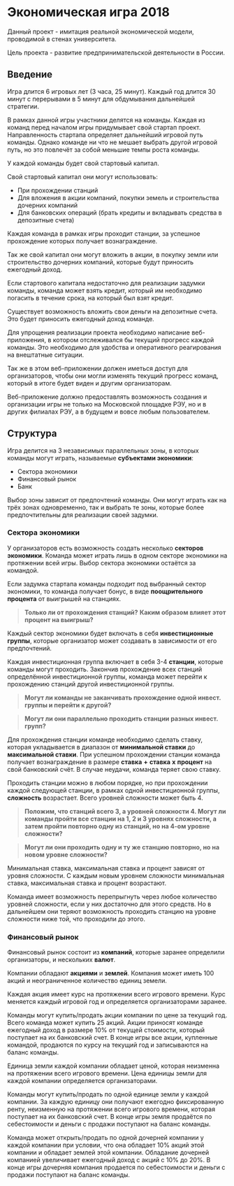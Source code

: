 # Экономическая игра 2018

Данный проект - имитация реальной экономической модели, проводимой в стенах университета.

Цель проекта - развитие предпринимательской деятельности в России.

## Введение

Игра длится 6 игровых лет (3 часа, 25 минут). Каждый год длится 30 минут с перерывами в 5 минут для обдумывания дальнейшей стратегии.

В рамках данной игры участники делятся на команды. Каждая из команд перед началом игры придумывает свой стартап проект. Направленность стартапа определяет дальнейший игровой путь команды. Однако команде ни что не мешает выбрать другой игровой путь, но это повлечёт за собой меньшие темпы роста команды.

У каждой команды будет свой стартовый капитал.

Свой стартовый капитал они могут использовать:

* При прохождении станций
* Для вложения в акции компаний, покупки земель и строительства дочерних компаний
* Для банковских операций (брать кредиты и вкладывать средства в депозитные счета)

Каждая команда в рамках игры проходит станции, за успешное прохождение которых получает вознаграждение.

Так же свой капитал они могут вложить в акции, в покупку земли или строительство дочерних компаний, которые будут приносить ежегодный доход.

Если стартового капитала недостаточно для реализации задумки команды, команда может взять кредит, который им необходимо погасить в течение срока, на который был взят кредит.

Существует возможность вложить свои деньги на депозитные счета. Это будет приносить ежегодный доход команде.

Для упрощения реализации проекта необходимо написание веб-приложения, в котором отслеживался бы текущий прогресс каждой команды. Это необходимо для удобства и оперативного реагирования на внештатные ситуации.

Так же в этом веб-приложении должен иметься доступ для организаторов, чтобы они могли изменять текущий прогресс команд, который в итоге будет виден и другим организаторам.

Веб-приложение должно предоставлять возможность создания и организации игры не только на Московской площадке РЭУ, но и в других филиалах РЭУ, а в будущем и вовсе любым пользователем.

## Структура

Игра делится на 3 независимых параллельных зоны, в которых команды могут играть, называемые **субъектами экономики**:

* Сектора экономики
* Финансовый рынок
* Банк

Выбор зоны зависит от предпочтений команды. Они могут играть как на трёх зонах одновременно, так и выбрать те зоны, которые более предпочтительны для реализации своей задумки.

### Сектора экономики

У организаторов есть возможность создать несколько **секторов экономики**. Команда может играть лишь в одном секторе экономики на протяжении всей игры. Выбор сектора экономики остаётся за командой.

Если задумка стартапа команды подходит под выбранный сектор экономики, то команда получает бонус, в виде **поощрительного процента** от выигрышей на станциях.

>**Только ли от прохождения станций?**
>**Каким образом влияет этот процент на выигрыш?**

Каждый сектор экономики будет включать в себя **инвестиционные группы**, которые организатор может создавать в зависимости от его предпочтений.

Каждая инвестиционная группа включает в себя 3-4 **станции**, которые команды могут проходить. Закончив прохождение всех станций определённой инвестиционной группы, команда может перейти к прохождению станций другой инвестиционной группы.

>**Могут ли команды не заканчивать прохождение одной инвест. группы и перейти к другой?**

>**Могут ли они параллельно проходить станции разных инвест. групп?**

Для прохождения станции команде необходимо сделать ставку, которая укладывается в диапазон от **минимальной ставки** до **максимальной ставки**. При успешном прохождении станции команда получает вознаграждение в размере **ставка** **+** **ставка** **x** **процент** на свой банковский счёт. В случае неудачи, команда теряет свою ставку.

Проходить станции можно в любом порядке, но при прохождении каждой следующей станции, в рамках одной инвестиционной группы, **сложность** возрастает. Всего уровней сложности может быть 4.

>**Положим, что станций всего 3, а уровней сложности 4. Могут ли команды пройти все станции на 1, 2 и 3 уровнях сложности, а затем пройти повторно одну из станций, но на 4-ом уровне сложности?**

>**Могут ли они проходить одну и ту же станцию повторно, но на новом уровне сложности?**

Минимальная ставка, максимальная ставка и процент зависят от уровня сложности. С каждым новым уровнем сложности минимальная ставка, максимальная ставка и процент возрастают.

Команда имеет возможность перепрыгнуть через любое количество уровней сложности, если у них достаточно для этого средств. Но в дальнейшем они теряют возможность проходить станцию на уровне сложности ниже той, что проходили до этого.

### Финансовый рынок

Финансовый рынок состоит из **компаний**, которые заранее определили организаторы, и нескольких **валют**.

Компании обладают **акциями** и **землей**. Компания может иметь 100 акций и неограниченное количество единиц земели.

Каждая акция имеет курс на протяжении всего игрового времени. Курс меняется каждый игровой год и определяется организаторами заранее.

Команды могут купить/продать акции компании по цене за текущий год. Всего команда может купить 25 акций. Акции приносят команде ежегодный доход в размере 10% от текущей стоимости, который поступает на их банковский счет. В конце игры все акции, купленные командой, продаются по курсу на текущий год и записываются на баланс команды.

Единица земли каждой компании обладает ценой, которая неизменна на протяжении всего игрового времени. Цена единицы земли для каждой компании определяется организаторами.

Команды могут купить/продать по одной единице земли у каждой компании. За каждую единицу они получают ежегодно фиксированную ренту, неизменную на протяжении всего игрового времени, которая поступает на их банковский счет. В конце игры земля продаётся по себестоимости и деньги с продажи поступают на баланс команды.

Команда может открыть/продать по одной дочерней компании у каждой компании при условии, что она обладает 10% акций этой компании и обладает землей этой компании. Обладание дочерней компанией увеличивает ежегодный доход с акций с 10% до 20%. В конце игры дочерняя компания продается по себестоимости и деньги с продажи поступают на баланс команды.